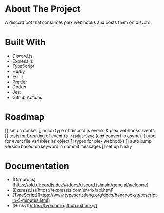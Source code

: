 # About The Project

A discord bot that consumes plex web hooks and posts them on discord

# Built With

- Discord.js
- Express.js
- TypeScript
- Husky
- Eslint
- Prettier
- Docker
- Jest
- Github Actions

# Roadmap

[] set up docker
[] union type of discord.js events & plex webhooks events
[] tests for breaking of event `fs.readDirSync` (and convert to async)
[] type for event file variables as object
[] types for plex webhooks
[] auto bump version based on keyword in commit messages
[] set up husky

# Documentation

- (Discord.js)[https://old.discordjs.dev/#/docs/discord.js/main/general/welcome]
- (Express.js)[https://expressjs.com/en/4x/api.html]
- (TypeScript)[https://www.typescriptlang.org/docs/handbook/typescript-in-5-minutes.html]
- (Husky)[https://typicode.github.io/husky/]
